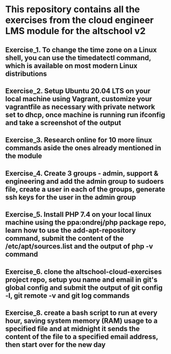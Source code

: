 # This repository contains all the exercises from the cloud engineer LMS module for the altschool v2

## Exercise_1. To change the time zone on a Linux shell, you can use the timedatectl command, which is available on most modern Linux distributions

## Exercise_2. Setup Ubuntu 20.04 LTS on your local machine using Vagrant, customize your vagrantfile as necessary with private network set to dhcp, once machine is running run ifconfig and take a screenshot of the output

## Exercise_3. Research online for 10 more linux commands aside the ones already mentioned in the module

## Exercise_4. Create 3 groups - admin, support & engineering and add the admin group to sudoers file, create a user in each of the groups, generate ssh keys for the user in the admin group

## Exercise_5. Install PHP 7.4 on your local linux machine using the ppa:ondrej/php package repo, learn how to use the add-apt-repository command, submit the content of the /etc/apt/sources.list and the output of php -v command

## Exercise_6. clone the altschool-cloud-exercises project repo, setup you name and email in git's global config and submit the output of git config -l, git remote -v and git log commands

## Exercise_8. create a bash script to run at every hour, saving system memory (RAM) usage to a specified file and at midnight it sends the content of the file to a specified email address, then start over for the new day
